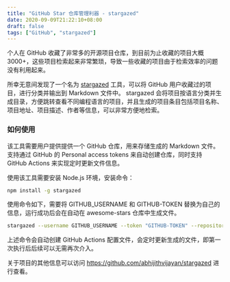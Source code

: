 ```yaml
---
title: "GitHub Star 仓库管理利器 - stargazed"
date: 2020-09-09T21:22:10+08:00
draft: false
tags: ["GitHub", "stargazed"]
---
```


个人在 GitHub 收藏了非常多的开源项目仓库，到目前为止收藏的项目大概 3000+，这些项目检索起来非常繁琐，导致一些收藏的项目由于检索效率的问题没有利用起来。

所幸无意间发现了一个名为 [stargazed](https://github.com/abhijithvijayan/stargazed) 工具，可以将 GitHub 用户收藏过的项目，进行分类并输出到 Markdown 文件中。
stargazed 会将项目按语言分类并生成目录，方便跳转查看不同编程语言的项目，并且生成的项目条目包括项目名称、项目地址、项目描述、作者等信息，可以非常方便地检索。

### 如何使用

该工具需要用户提供提供一个 GitHub 仓库，用来存储生成的 Markdown 文件。支持通过 GitHub 的 Personal access tokens 来自动创建仓库，同时支持 GitHub Actions 来实现定时更新文件信息。

使用该工具需要安装 Node.js 环境，安装命令：

```bash
npm install -g stargazed
```

使用命令如下，需要将 GITHUB_USERNAME 和 GITHUB-TOKEN 替换为自己的信息，运行成功后会在自动在 awesome-stars 仓库中生成文件。

```bash
stargazed --username GITHUB_USERNAME --token "GITHUB-TOKEN" --repository "awesome-stars"  --sort --workflow
```

上述命令会自动创建 GitHub Actions 配置文件，会定时更新生成的文件，即第一次执行后后续可以无需再次介入。

关于项目的其他信息可以访问 https://github.com/abhijithvijayan/stargazed 进行查看。